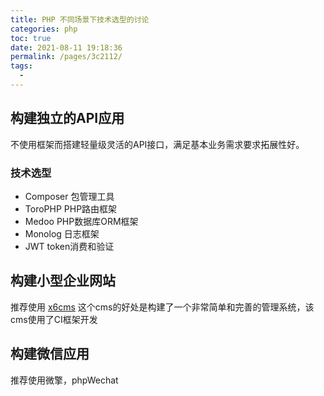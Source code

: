 ```yaml
---
title: PHP 不同场景下技术选型的讨论
categories: php
toc: true
date: 2021-08-11 19:18:36
permalink: /pages/3c2112/
tags: 
  - 
---
```



## 构建独立的API应用

不使用框架而搭建轻量级灵活的API接口，满足基本业务需求要求拓展性好。

### 技术选型

- Composer 包管理工具
- ToroPHP PHP路由框架
- Medoo PHP数据库ORM框架
- Monolog 日志框架
- JWT token消费和验证

## 构建小型企业网站

推荐使用 [x6cms](http://www.x6cms.com/) 这个cms的好处是构建了一个非常简单和完善的管理系统，该cms使用了CI框架开发

## 构建微信应用

推荐使用微擎，phpWechat
